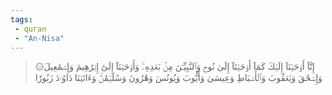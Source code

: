 ```yaml
---
tags: 
 - quran 
 - "An-Nisa"
---
```


> ۞إِنَّآ أَوۡحَيۡنَآ إِلَيۡكَ كَمَآ أَوۡحَيۡنَآ إِلَىٰ نُوحٖ وَٱلنَّبِيِّـۧنَ مِنۢ بَعۡدِهِۦۚ وَأَوۡحَيۡنَآ إِلَىٰٓ إِبۡرَٰهِيمَ وَإِسۡمَٰعِيلَ وَإِسۡحَٰقَ وَيَعۡقُوبَ وَٱلۡأَسۡبَاطِ وَعِيسَىٰ وَأَيُّوبَ وَيُونُسَ وَهَٰرُونَ وَسُلَيۡمَٰنَۚ وَءَاتَيۡنَا دَاوُۥدَ زَبُورٗا
